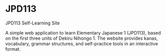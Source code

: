 # JPD113

JPD113 Self-Learning Site

A simple web application to learn Elementary Japanese 1 (JPD113), based on the first three units of Dekiru Nihongo 1. The website provides kanas, vocabulary, grammar structures, and self-practice tools in an interactive format.

